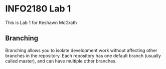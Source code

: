 # INFO2180 Lab 1

This is Lab 1 for Keshawn McGrath

## Branching

Branching allows you to isolate development work without
affecting other branches in the repository. Each repository
has one default branch (usually called master), and can have
multiple other branches.
